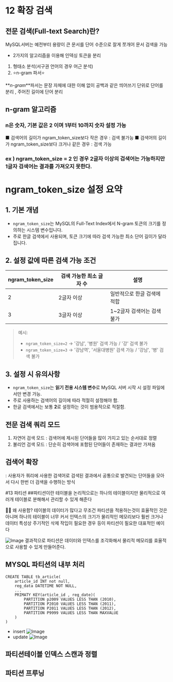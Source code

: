# 12 확장 검색

## 전문 검색(Full-text Search)란?

MySQL서버는 예전부터 용량이 큰 문서를 단어 수준으로 잘게 쪼개어 문서 검색을 가능

- 2가지의 알고리즘을 이용해 인덱싱 토큰을 분리

1. 형태소 분석(서구권 언어의 경우 어근 분석)
2. ⭐️n-gram 파서⭐️

**_n-gram_**파서는 문장 자체에 대한 이해 없이 공백과 같은 띄어쓰기 단위로 단어를 분리 , 주어진 길이에 단어 분리

## n-gram 알고리즘

### n은 숫자, 기본 값은 2 이며 1부터 10까지 숫자 설정 가능

■ 검색어의 길이가 ngram_token_size보다 작은 경우 : 검색 불가능
■ 검색어의 길이가 ngram_token_size보다 크거나 같은 경우 : 검색 가능

### ex ) ngram_token_size = 2 인 경우 2글자 이상의 검색어는 가능하지만 1글자 검색어는 결과를 가져오지 못한다.

# ngram_token_size 설정 요약

## 1. 기본 개념

- `ngram_token_size`는 MySQL의 Full-Text Index에서 N-gram 토큰의 크기를 정의하는 시스템 변수입니다.
- 주로 한글 검색에서 사용되며, 토큰 크기에 따라 검색 가능한 최소 단어 길이가 달라집니다.

## 2. 설정 값에 따른 검색 가능 조건

| ngram_token_size | 검색 가능한 최소 글자 수 | 설명                        |
| ---------------- | ------------------------ | --------------------------- |
| 2                | 2글자 이상               | 일반적으로 한글 검색에 적합 |
| 3                | 3글자 이상               | 1~2글자 검색어는 검색 불가  |

> 예시:
>
> - `ngram_token_size=2` → '강남', '병원' 검색 가능 / '강' 검색 불가
> - `ngram_token_size=3` → '강남역', '서울대병원' 검색 가능 / '강남', '병' 검색 불가

## 3. 설정 시 유의사항

- `ngram_token_size`는 **읽기 전용 시스템 변수**로 MySQL 서버 시작 시 설정 파일에서만 변경 가능.
- 주로 사용하는 검색어의 길이에 따라 적절히 설정해야 함.
- 한글 검색에서는 보통 **2**로 설정하는 것이 범용적으로 적절함.

## 전문 검색 쿼리 모드

1. 자연어 검색 모드 : 검색어에 제시된 단어들을 많이 가지고 있는 순서대로 정렬
2. 불리언 검색 모드 : 단순히 검색어에 포함된 단어들이 존재하는 결과만 가져옴

## 검색어 확장

: 사용자가 쿼리에 사용한 검색어로 검색된 결과에서 공통으로 발견되는 단어들을 모아서
다시 한번 더 검색을 수행하는 방식

#13 파티션 ##파티션이란
테이블을 논리적으로는 하나의 테이블이지만 물리적으로 여러개 테이블로 분해해서 관리할 수 있게 해준다

🕺🏻 왜 사용함?
테이블의 데이터가 많다고 무조건 파티션을 적용하는것이 효율적인 것은 아니며 하나의 테이블이 너무 커서 인텍스의 크기가 물리적인 메모리보다 훨씬 크거나 데이터 특성상 주기적인 삭제 작입이 필요한 경우 등이 파티션이 필요한 대표적인 예이다

![Image](https://github.com/user-attachments/assets/5a46a8e2-07cc-4247-b946-41d558f2598b)
결과적으로 파티션은 데이터와 인덱스를 조각화해서 물리적 메모리를 효율적으로
사용할 수 있게 만들어준다.

## MYSQL 파티션의 내부 처리

```
CREATE TABLE tb_article(
    article_id INT not null,
    reg_data DATETIME NOT NULL,
    ...
    PRIMATY KEY(article_id , reg_date)(
        PARTITION p2009 VALUES LESS THAN (2010),
        PARTITION P2010 VALUES LESS THAN (2011),
        PARTITION P2011 VALUES LESS THAN (2012),
        PARTITION P9999 VALUES LESS THAN MAXVALUE
    )
)
```

- insert
  ![Image](https://github.com/user-attachments/assets/50e9339b-744f-44a9-ae97-e86e4bab9e7a)
- update
  ![Image](https://github.com/user-attachments/assets/89e8b2e6-a90b-4cc0-aab5-986b1746ae0a)

## 파티션테이블 인덱스 스캔과 정렬

## 파티션 프루닝
